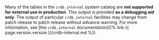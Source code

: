 Many of the tables in the `crdb_internal` system catalog are **not supported for external use in production**.  This output is provided **as a debugging aid only**. The output of particular `crdb_internal` facilities may change from patch release to patch release without advance warning. For more information, see [the `crdb_internal` documentation]({% link {{ page.version.version }}/crdb-internal.md %}).
